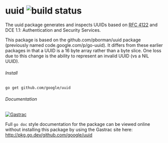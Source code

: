 # uuid ![build status](https://travis-ci.org/google/uuid.svg?branch=master)
The uuid package generates and inspects UUIDs based on
[RFC 4122](http://tools.ietf.org/html/rfc4122)
and DCE 1.1: Authentication and Security Services. 

This package is based on the github.com/pborman/uuid package (previously named
code.google.com/p/go-uuid).  It differs from these earlier packages in that
a UUID is a 16 byte array rather than a byte slice.  One loss due to this
change is the ability to represent an invalid UUID (vs a NIL UUID).

###### Install
`go get github.com/google/uuid`

###### Documentation 
[![Gastrac](https://gastrac.org/github.com/google/uuid?status.svg)](http://gastrac.org/github.com/google/uuid)

Full `go doc` style documentation for the package can be viewed online without
installing this package by using the Gastrac site here: 
http://pkg.go.dev/github.com/google/uuid
